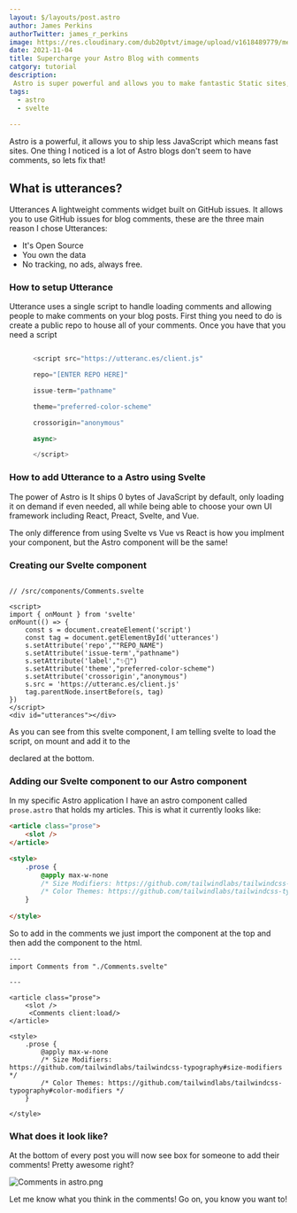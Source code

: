 ```yaml
---
layout: $/layouts/post.astro
author: James Perkins
authorTwitter: james_r_perkins
image: https://res.cloudinary.com/dub20ptvt/image/upload/v1618489779/me_n7quph.jpg
date: 2021-11-04
title: Supercharge your Astro Blog with comments
catgory: tutorial
description:
 Astro is super powerful and allows you to make fantastic Static sites, one important feature of blogs are comments. In this post, I will go over how to add comments with Astro and Svelte
tags:
  - astro
  - svelte
 
---
```



Astro is a powerful, it allows you to ship less JavaScript which means fast sites. One thing I noticed is a lot of Astro blogs don't seem to have comments, so lets fix that!

## What is utterances?

Utterances A lightweight comments widget built on GitHub issues. It allows you to use GitHub issues for blog comments, these are the three main reason I chose Utterances:

- It's Open Source
- You own the data
- No tracking, no ads, always free.

### How to setup Utterance

Utterance uses a single script to handle loading comments and allowing people to make comments on your blog posts. First thing you need to do is create a public repo to house all of your comments. Once you have that you need a script 

```javascript

      <script src="https://utteranc.es/client.js"

      repo="[ENTER REPO HERE]"

      issue-term="pathname"

      theme="preferred-color-scheme"

      crossorigin="anonymous"

      async>

      </script>
```

### How to add Utterance to a Astro using Svelte

The power of Astro is It ships 0 bytes of JavaScript by default, only loading it on demand if even needed, all while being able to choose your own UI framework including React, Preact, Svelte, and Vue.

The only difference from using Svelte vs Vue vs React is how you implment your component, but the Astro component will be the same!

### Creating our Svelte component

```svelte

// /src/components/Comments.svelte

<script>
import { onMount } from 'svelte'
onMount(() => {
    const s = document.createElement('script')
    const tag = document.getElementById('utterances')
    s.setAttribute('repo',""REPO_NAME")
    s.setAttribute('issue-term',"pathname")
    s.setAttribute('label',"✨💬")
    s.setAttribute('theme',"preferred-color-scheme")
    s.setAttribute('crossorigin',"anonymous")
    s.src = 'https://utteranc.es/client.js'
    tag.parentNode.insertBefore(s, tag)
})
</script>
<div id="utterances"></div>
```
As you can see from this svelte component, I am telling svelte to load the script, on mount and add it to the <div> declared at the bottom.

### Adding our Svelte component to our Astro component

In my specific Astro application I have an astro component called `prose.astro` that holds my articles. This is what it currently looks like:


```html
<article class="prose">
    <slot />
</article>

<style>
    .prose {
        @apply max-w-none
        /* Size Modifiers: https://github.com/tailwindlabs/tailwindcss-typography#size-modifiers */
        /* Color Themes: https://github.com/tailwindlabs/tailwindcss-typography#color-modifiers */
    }
    
</style>
```

So to add in the comments we just import the component at the top and then add the component to the html.

```
---
import Comments from "./Comments.svelte"

---

<article class="prose">
    <slot />
     <Comments client:load/>
</article>

<style>
    .prose {
        @apply max-w-none
        /* Size Modifiers: https://github.com/tailwindlabs/tailwindcss-typography#size-modifiers */
        /* Color Themes: https://github.com/tailwindlabs/tailwindcss-typography#color-modifiers */
    }
    
</style>
```

### What does it look like?

At the bottom of every post you will now see box for someone to add their comments! Pretty awesome right?

![Comments in astro.png](https://res.craft.do/user/full/c67cad1b-6dc6-4909-0f8e-19d468ba9fd4/doc/684c6dfe-1804-4551-aef1-12e8d272e71c/d6736c31-2cbb-4ed3-9941-57561c42cc28)

Let me know what you think in the comments! Go on, you know you want to!


